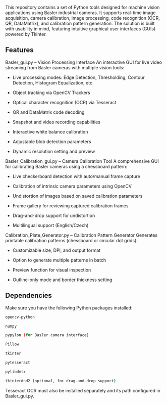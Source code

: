 This repository contains a set of Python tools designed for machine vision applications using Basler industrial cameras. It supports real-time image acquisition, camera calibration, image processing, code recognition (OCR, QR, DataMatrix), and calibration pattern generation. The solution is built with usability in mind, featuring intuitive graphical user interfaces (GUIs) powered by Tkinter.

## Features
Basler_gui.py – Vision Processing Interface
An interactive GUI for live video streaming from Basler cameras with multiple vision tools:

- Live processing modes: Edge Detection, Thresholding, Contour Detection, Histogram Equalization, etc.

- Object tracking via OpenCV Trackers

- Optical character recognition (OCR) via Tesseract

- QR and DataMatrix code decoding

- Snapshot and video recording capabilities

- Interactive white balance calibration

- Adjustable blob detection parameters

- Dynamic resolution setting and preview

Basler_Calibration_gui.py – Camera Calibration Tool
A comprehensive GUI for calibrating Basler cameras using a chessboard pattern:

- Live checkerboard detection with auto/manual frame capture

- Calibration of intrinsic camera parameters using OpenCV

- Undistortion of images based on saved calibration parameters

- Frame gallery for reviewing captured calibration frames

- Drag-and-drop support for undistortion

- Multilingual support (English/Czech)

Calibration_Plate_Generator.py – Calibration Pattern Generator
Generates printable calibration patterns (chessboard or circular dot grids):

- Customizable size, DPI, and output format

- Option to generate multiple patterns in batch

- Preview function for visual inspection

- Outline-only mode and border thickness setting

## Dependencies
Make sure you have the following Python packages installed:
```bash
opencv-python

numpy

pypylon (for Basler camera interface)

Pillow

tkinter

pytesseract

pylibdmtx

tkinterdnd2 (optional, for drag-and-drop support)
```

Tesseract OCR must also be installed separately and its path configured in Basler_gui.py.
